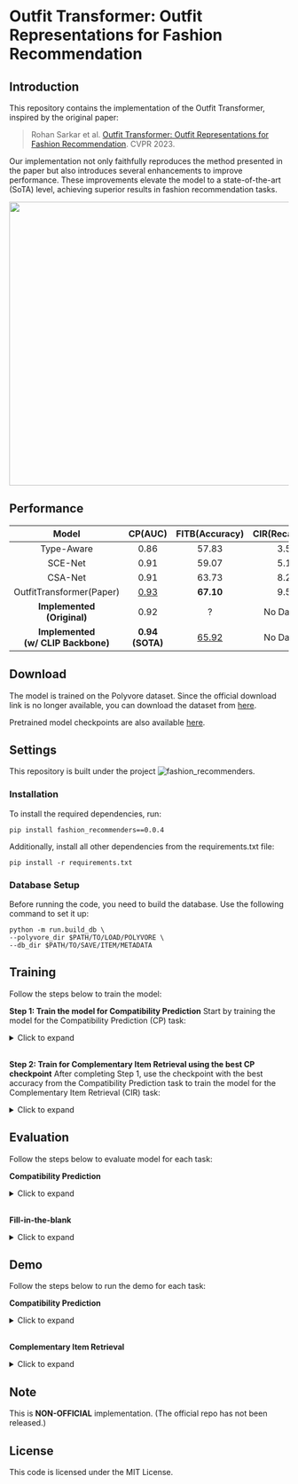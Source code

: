 # Outfit Transformer: Outfit Representations for Fashion Recommendation

## Introduction

This repository contains the implementation of the Outfit Transformer, inspired by the original paper:

> Rohan Sarkar et al. [Outfit Transformer: Outfit Representations for Fashion Recommendation](https://arxiv.org/abs/2204.04812). CVPR 2023.

Our implementation not only faithfully reproduces the method presented in the paper but also introduces several enhancements to improve performance. These improvements elevate the model to a state-of-the-art (SoTA) level, achieving superior results in fashion recommendation tasks.

<div align="center"> <img src = https://github.com/owj0421/outfit-transformer/assets/98876272/fc39d1c7-b076-495d-8213-3b98ef038b64 width = 512> </div>

## Performance

<div align="center">

|Model|CP(AUC)|FITB(Accuracy)|CIR(Recall@10)|
|:-:|:-:|:-:|:-:|
|Type-Aware|0.86|57.83|3.50|
|SCE-Net|0.91|59.07|5.10|
|CSA-Net|0.91|63.73|8.27|
|OutfitTransformer(Paper)|<u>0.93</u>|**67.10**|9.58|
|**Implemented <br> (Original)**|0.92|?|No Dataset|
|**Implemented <br> (w/ CLIP Backbone)**|**0.94 <br> (SOTA)**|<u>65.92</u>|No Dataset|

</div>

## Download
The model is trained on the Polyvore dataset. Since the official download link is no longer available, you can download the dataset from [here](https://drive.google.com/drive/folders/1cMTvmC6vWV9F9j08GX1MppNm6DDnSiZl?usp=drive_link).

Pretrained model checkpoints are also available [here](https://drive.google.com/drive/folders/1cMTvmC6vWV9F9j08GX1MppNm6DDnSiZl?usp=drive_link).

## Settings
This repository is built under the project ![fashion_recommenders](https://github.com/owj0421/fashion-recommenders).

### Installation
To install the required dependencies, run:
```
pip install fashion_recommenders==0.0.4
```
Additionally, install all other dependencies from the requirements.txt file:
```
pip install -r requirements.txt
```

### Database Setup
Before running the code, you need to build the database. Use the following command to set it up:
```
python -m run.build_db \
--polyvore_dir $PATH/TO/LOAD/POLYVORE \
--db_dir $PATH/TO/SAVE/ITEM/METADATA
```

## Training
Follow the steps below to train the model:

**Step 1: Train the model for Compatibility Prediction**
Start by training the model for the Compatibility Prediction (CP) task:
<details>
<summary>Click to expand</summary>

```
python -m run.train \
--model_type clip \
--db_dir $PATH/TO/LOAD/ITEM/METADATA \
--polyvore_dir $PATH/TO/LOAD/POLYVORE \
--polyvore_type nondisjoint \
--task cp \
--batch_sz 32 \
--n_workers 4 \
--n_epochs 16 \
--lr 1e-4 \
--accumulation_steps 2 \
--wandb_key $YOUR/WANDB/API/KEY \
--save_dir $PATH/TO/SAVE/MODEL/.PT/FILE
```
</details>

<br>

**Step 2: Train for Complementary Item Retrieval using the best CP checkpoint**
After completing Step 1, use the checkpoint with the best accuracy from the Compatibility Prediction task to train the model for the Complementary Item Retrieval (CIR) task:
<details>
<summary>Click to expand</summary>

```
python -m run.train \
--model_type clip \
--db_dir $PATH/TO/LOAD/ITEM/METADATA \
--polyvore_dir $PATH/TO/LOAD/POLYVORE \
--polyvore_type nondisjoint \
--task cir \
--batch_sz 232 \
--n_workers 4 \
--n_epochs 6 \
--lr 1e-4 \
--accumulation_steps 2 \
--wandb_key $YOUR/WANDB/API/KEY \
--save_dir $PATH/TO/SAVE/MODEL/.PT/FILE \
--checkpoint $PATH/TO/LOAD/MODEL/.PT/FILE
```
</details>

## Evaluation

Follow the steps below to evaluate model for each task:

**Compatibility Prediction**
<details>
<summary>Click to expand</summary>

```
python -m run.test \
--model_type clip \
--db_dir $PATH/TO/LOAD/ITEM/METADATA \
--polyvore_dir $PATH/TO/LOAD/POLYVORE \
--polyvore_type nondisjoint \
--task cir \
--batch_sz 64 \
--n_workers 4 \
--result_dir $PATH/TO/SAVE/RESULTS \
--checkpoint $PATH/TO/LOAD/MODEL/.PT/FILE
```
</details>

<br>

**Fill-in-the-blank**
<details>
<summary>Click to expand</summary>

```
python -m run.test \
--model_type clip \
--db_dir $PATH/TO/LOAD/ITEM/METADATA \
--polyvore_dir $PATH/TO/LOAD/POLYVORE \
--polyvore_type nondisjoint \
--task cir \
--batch_sz 64 \
--n_workers 4 \
--result_dir $PATH/TO/SAVE/RESULTS \
--checkpoint $PATH/TO/LOAD/MODEL/.PT/FILE
```
</details>

## Demo

Follow the steps below to run the demo for each task:

**Compatibility Prediction**
<details>
<summary>Click to expand</summary>

1. Run demo
    ```
    python -m run.5_demo \
    --task cp \
    --model_type clip \
    --checkpoint $PATH/OF/MODEL/.PT/FILE \
    --db_dir $PATH/TO/LOAD/ITEM/METADATA \
    --index_dir $PATH/TO/SAVE/FAISS/INDEX
    ```
</details>

<br>

**Complementary Item Retrieval**
<details>
<summary>Click to expand</summary>

1. Generate Item Embeddings
    ```
    python -m run.3_generate_embeddings \
    --model_type clip \
    --batch_sz 64 \
    --checkpoint $PATH/OF/MODEL/.PT/FILE \
    --db_dir $PATH/TO/LOAD/ITEM/METADATA \
    --embeddings_dir $PATH/TO/SAVE/EMBEDDINGS \
    ```
2. Build Faiss Index.
    ```
    python -m run.4_build_index \
    --embeddings_dir $PATH/TO/LOAD/EMBEDDINGS \
    --index_dir $PATH/TO/SAVE/FAISS/INDEX
    ```
3. Run Demo
    ```
    python -m run.5_demo \
    --task cir \
    --model_type clip \
    --checkpoint $PATH/OF/MODEL/.PT/FILE \
    --db_dir $PATH/TO/LOAD/ITEM/METADATA \
    --index_dir $PATH/TO/SAVE/FAISS/INDEX
    ```
</details>

## Note
This is **NON-OFFICIAL** implementation. (The official repo has not been released.)

## License
This code is licensed under the MIT License.